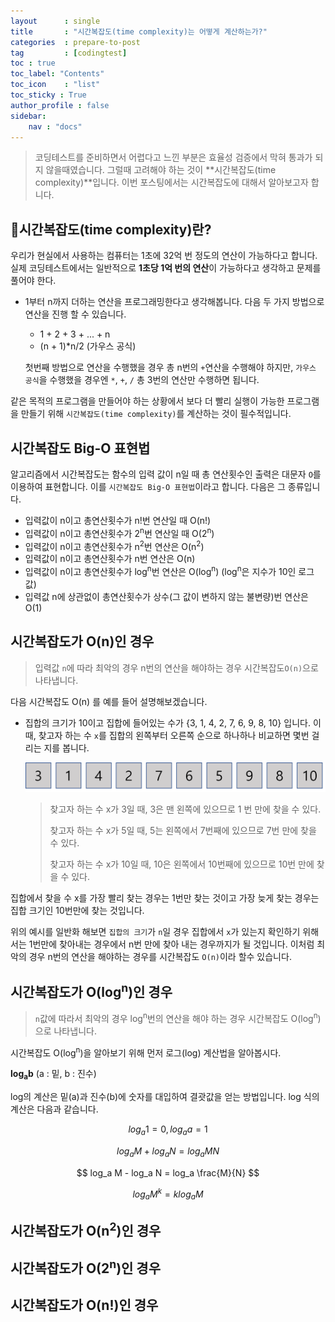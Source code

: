 ```yaml
---
layout      : single
title       : "시간복잡도(time complexity)는 어떻게 계산하는가?"
categories  : prepare-to-post
tag         : [codingtest] 
toc : true
toc_label: "Contents"
toc_icon	: "list"
toc_sticky : True
author_profile : false
sidebar:
    nav : "docs"
---
```



>  코딩테스트를 준비하면서 어렵다고 느낀 부분은 효율성 검증에서 막혀 통과가 되지 않을때였습니다. 그럴때 고려해야 하는 것이 **시간복잡도(time complexity)**입니다. 이번 포스팅에서는 시간복잡도에 대해서 알아보고자 합니다.

## 📝시간복잡도(time complexity)란?

 우리가 현실에서 사용하는 컴퓨터는 1초에 32억 번 정도의 연산이 가능하다고 합니다. 실제 코딩테스트에서는 일반적으로 **1초당 1억 번의 연산**이 가능하다고 생각하고 문제를 풀어야 한다. 

* 1부터 n까지 더하는 연산을 프로그래밍한다고 생각해봅니다. 다음 두 가지 방법으로 연산을 진행 할 수 있습니다. 

  * 1 + 2 + 3 + ... + n
  * (n + 1)*n/2 (가우스 공식)

   첫번째 방법으로 연산을 수행했을 경우 총 n번의 `+`연산을 수행해야 하지만, `가우스 공식`을 수행했을 경우엔 `*`, `+`, `/` 총 3번의 연산만 수행하면 됩니다. 

 같은 목적의 프로그램을 만들어야 하는 상황에서 보다 더 빨리 실행이 가능한 프로그램을 만들기 위해 `시간복잡도(time complexity)`를 계산하는 것이 필수적입니다.

## 시간복잡도 Big-O 표현법

   알고리즘에서 시간복잡도는 함수의 입력 값이 n일 때 총 연산횟수인 출력은 대문자 `O`를 이용하여 표현합니다. 이를 `시간복잡도 Big-O 표현법`이라고 합니다. 다음은 그 종류입니다.

* 입력값이 n이고 총연산횟수가 n!번 연산일 때 O(n!)
* 입력값이 n이고 총연산횟수가 2<sup>n</sup>번 연산일 때 O(2<sup>n</sup>)
* 입력값이 n이고 총연산횟수가 n<sup>2</sup>번 연산은 O(n<sup>2</sup>)
* 입력값이 n이고 총연산횟수가 n번 연산은 O(n)
* 입력값이 n이고 총연산횟수가 log<sup>n</sup>번 연산은 O(log<sup>n</sup>)
  (log<sup>n</sup>은 지수가 10인 로그값)
* 입력값 n에 상관없이 총연산횟수가 상수(그 값이 변하지 않는 불변량)번 연산은 O(1)

## 시간복잡도가 O(n)인 경우

>  입력값 `n`에 따라 최악의 경우 n번의 연산을 해야하는 경우 시간복잡도`O(n)`으로 나타냅니다.

다음 시간복잡도 O(n) 를 예를 들어 설명해보겠습니다.

* 집합의 크기가 10이고 집합에 들어있는 수가 {3, 1, 4, 2, 7, 6, 9, 8, 10} 입니다. 이 때, 찾고자 하는 수 `x`를 집합의 왼쪽부터 오른쪽 순으로 하나하나 비교하면 몇번 걸리는 지를 봅니다.

  ![On](/images/2022-04-25-time_complexity/On.png)

  > 찾고자 하는 수 x가 3일 때, 3은 맨 왼쪽에 있으므로 1 번 만에 찾을 수 있다. 
  >
  > 찾고자 하는 수 x가 5일 때, 5는 왼쪽에서 7번째에 있으므로 7번 만에 찾을 수 있다.
  >
  > 찾고자 하는 수 x가 10일 때, 10은 왼쪽에서 10번째에 있으므로 10번 만에 찾을 수 있다.

집합에서 찾을 수 x를 가장 빨리 찾는 경우는 1번만 찾는 것이고 가장 늦게 찾는 경우는 집합 크기인 10번만에 찾는 것입니다.

위의 예시를 일반화 해보면 `집합의 크기`가 `n`일 경우 집합에서 `x`가 있는지 확인하기 위해서는 1번만에 찾아내는 경우에서 n번 만에 찾아 내는 경우까지가 될 것입니다. 이처럼 최악의 경우 n번의 연산을 해야하는 경우를 시간복잡도 `O(n)`이라 할수 있습니다.

## 시간복잡도가 O(log<sup>n</sup>)인 경우

>  `n`값에 따라서 최악의 경우 log<sup>n</sup>번의 연산을 해야 하는 경우 시간복잡도 O(log<sup>n</sup>)으로 나타냅니다.

 시간복잡도 O(log<sup>n</sup>)을 알아보기 위해 먼저 로그(log) 계산법을 알아봅시다.

**log<sub>a</sub>b** (a : 밑, b : 진수)

log의 계산은 밑(a)과 진수(b)에 숫자를 대입하여 결괏값을 얻는 방법입니다. log 식의 계산은 다음과 같습니다. 


$$
log_a 1=0,log_a a=1
$$

$$
log_a M + log_a N = log_a MN
$$

$$
log_a M - log_a N = log_a \frac{M}{N}
$$

$$
log_a M^k = klog_a M
$$



## 시간복잡도가 O(n<sup>2</sup>)인 경우

## 시간복잡도가 O(2<sup>n</sup>)인 경우

## 시간복잡도가 O(n!)인 경우

